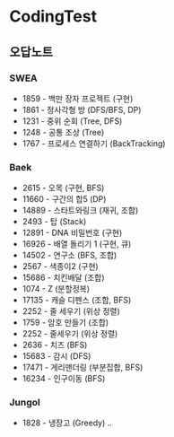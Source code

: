 # CodingTest

## 오답노트

### SWEA
 - 1859 - 백만 장자 프로젝트 (구현)
 - 1861 - 정사각형 방 (DFS/BFS, DP)
 - 1231 - 중위 순회 (Tree, DFS)
 - 1248 - 공통 조상 (Tree)
 - 1767 - 프로세스 연결하기 (BackTracking)

### Baek
 - 2615 - 오목 (구현, BFS)
 - 11660 - 구간의 합5 (DP)
 - 14889 - 스타트와링크 (재귀, 조합)
 - 2493 - 탑 (Stack)
 - 12891 - DNA 비밀번호 (구현)
 - 16926 - 배열 돌리기 1 (구현, 큐)
 - 14502 - 연구소 (BFS, 조합)
 - 2567 - 색종이2 (구현)
 - 15686 - 치킨배달 (조합)
 - 1074 - Z (분할정복)
 - 17135 - 캐슬 디펜스 (조합, BFS)
 - 2252 - 줄 세우기 (위상 정렬)
 - 1759 - 암호 만들기 (조합)
 - 2252 - 줄세우기 (위상 정렬)
 - 2636 - 치즈 (BFS)
 - 15683 - 감시 (DFS)
 - 17471 - 게리맨더링 (부분집합, BFS)
 - 16234 - 인구이동 (BFS)

### Jungol
 - 1828 - 냉장고 (Greedy)
..